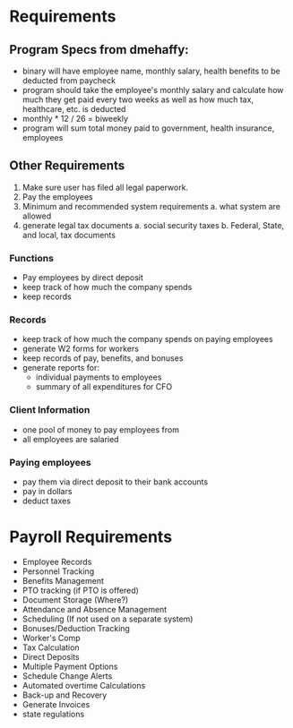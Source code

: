 # Requirements

## Program Specs from dmehaffy:
* binary will have employee name, monthly salary, health benefits to be deducted from paycheck
* program should take the employee's monthly salary and calculate how much they get paid every two weeks as well as how much tax, healthcare, etc. is deducted
* monthly * 12 / 26 = biweekly
* program will sum total money paid to government, health insurance, employees

## Other Requirements

1. Make sure user has filed all legal paperwork.
2. Pay the employees
3. Minimum and recommended system requirements
  a. what system are allowed
4. generate legal tax documents
  a. social security taxes
  b. Federal, State, and local, tax documents


### Functions
* Pay employees by direct deposit
* keep track of how much the company spends
* keep records

### Records
* keep track of how much the company spends on paying employees
* generate W2 forms for workers
* keep records of pay, benefits, and bonuses
* generate reports for:
  * individual payments to employees
  * summary of all expenditures for CFO

### Client Information
* one pool of money to pay employees from
* all employees are salaried

### Paying employees
* pay them via direct deposit to their bank accounts
* pay in dollars
* deduct taxes

# Payroll Requirements

* Employee Records
* Personnel Tracking
* Benefits Management
* PTO tracking (if PTO is offered)
* Document Storage (Where?)
* Attendance and Absence Management
* Scheduling (If not used on a separate system)
* Bonuses/Deduction Tracking
* Worker's Comp
* Tax Calculation
* Direct Deposits
* Multiple Payment Options
* Schedule Change Alerts
* Automated overtime Calculations
* Back-up and Recovery
* Generate Invoices
* state regulations
